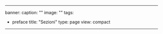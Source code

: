 
---
banner:
  caption: ""
  image: ""
tags:
- preface
title: "Sezioni"
type: page
view: compact
---

